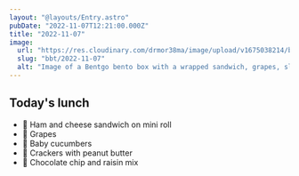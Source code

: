 ```yaml
---
layout: "@layouts/Entry.astro"
pubDate: "2022-11-07T12:21:00.000Z"
title: "2022-11-07"
image:
  url: "https://res.cloudinary.com/drmor38ma/image/upload/v1675038214/bbt/2022-11-07.jpg"
  slug: "bbt/2022-11-07"
  alt: "Image of a Bentgo bento box with a wrapped sandwich, grapes, sliced baby cucumbers, two crackers sandwiched with peanut butter, and a mix of chocolate chips and raisins in the center."
---
```


## Today's lunch

- 🥪 Ham and cheese sandwich on mini roll
- 🍇 Grapes
- 🥒 Baby cucumbers
- 🥜 Crackers with peanut butter
- 🍪 Chocolate chip and raisin mix
